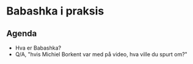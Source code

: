 # Babashka i praksis

## Agenda

- Hva er Babashka?
- Q/A, "hvis Michiel Borkent var med på video, hva ville du spurt om?"

